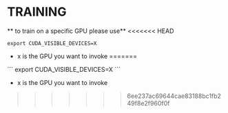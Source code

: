 # TRAINING
** to train on a specific GPU please use**
<<<<<<< HEAD
```
export CUDA_VISIBLE_DEVICES=X
```
- x is the GPU you want to invoke
=======

´´´
export CUDA_VISIBLE_DEVICES=X
´´´

- x is the GPU you want to invoke
>>>>>>> 6ee237ac69644cae83188bc1fb249f8e2f960f0f
